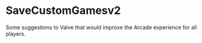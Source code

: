 # SaveCustomGamesv2

Some suggestions to Valve that would improve the Arcade experience for all players.

